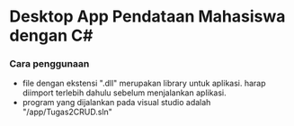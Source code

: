 # Desktop App Pendataan Mahasiswa dengan C#
### Cara penggunaan
- file dengan ekstensi ".dll" merupakan library untuk aplikasi. harap diimport terlebih dahulu sebelum menjalankan aplikasi.
- program yang dijalankan pada visual studio adalah "/app/Tugas2CRUD.sln"
